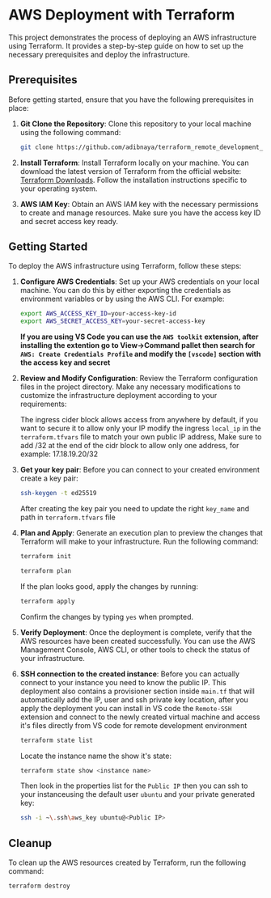 # AWS Deployment with Terraform

This project demonstrates the process of deploying an AWS infrastructure using Terraform. It provides a step-by-step guide on how to set up the necessary prerequisites and deploy the infrastructure.

## Prerequisites

Before getting started, ensure that you have the following prerequisites in place:

1. **Git Clone the Repository**: Clone this repository to your local machine using the following command:

    ```bash
    git clone https://github.com/adibnaya/terraform_remote_development_environment.git
    ```

1. **Install Terraform**: Install Terraform locally on your machine. You can download the latest version of Terraform from the official website: [Terraform Downloads](https://www.terraform.io/downloads.html). Follow the installation instructions specific to your operating system.

1. **AWS IAM Key**: Obtain an AWS IAM key with the necessary permissions to create and manage resources. Make sure you have the access key ID and secret access key ready.

## Getting Started

To deploy the AWS infrastructure using Terraform, follow these steps:

1. **Configure AWS Credentials**: Set up your AWS credentials on your local machine. You can do this by either exporting the credentials as environment variables or by using the AWS CLI. For example:

    ```bash
    export AWS_ACCESS_KEY_ID=your-access-key-id
    export AWS_SECRET_ACCESS_KEY=your-secret-access-key
    ```

    **If you are using VS Code you can use the `AWS toolkit` extension, after installing the extention go to View->Command pallet then search for `AWS: Create Credentials Profile` and modify the `[vscode]` section with the access key and secret**

1. **Review and Modify Configuration**: Review the Terraform configuration files in the project directory. Make any necessary modifications to customize the infrastructure deployment according to your requirements:

    The ingress cider block allows access from anywhere by default, if you want to secure it to allow only your IP modify the ingress `local_ip` in the `terraform.tfvars` file to match your own public IP address, Make sure to add /32 at the end of the cidr block to allow only one address, for example: 17.18.19.20/32

1. **Get your key pair**: Before you can connect to your created environment create a key pair:

    ```bash
    ssh-keygen -t ed25519
    ```

    After creating the key pair you need to update the right `key_name` and path in `terraform.tfvars` file

1. **Plan and Apply**: Generate an execution plan to preview the changes that Terraform will make to your infrastructure. Run the following command:

    ```bash
    terraform init
    ```

    ```bash
    terraform plan
    ```

    If the plan looks good, apply the changes by running:

    ```bash
    terraform apply
    ```

    Confirm the changes by typing `yes` when prompted.

1. **Verify Deployment**: Once the deployment is complete, verify that the AWS resources have been created successfully. You can use the AWS Management Console, AWS CLI, or other tools to check the status of your infrastructure.

1. **SSH connection to the created instance**: Before you can actually connect to your instance you need to know the public IP.
This deployment also contains a provisioner section inside `main.tf` that will automatically add the IP, user and ssh private key location, after you apply the deployment you can install in VS code the `Remote-SSH` extension and connect to the newly created virtual machine and access it's files directly from VS code for remote development environment

    ```bash
    terraform state list
    ```

    Locate the instance name the show it's state:
    ```bash
    terraform state show <instance name>
    ```

    Then look in the properties list for the `Public IP` then you can ssh to your instanceusing the default user `ubuntu` and your private generated key:
    ```bash
    ssh -i ~\.ssh\aws_key ubuntu@<Public IP>
    ```

## Cleanup

To clean up the AWS resources created by Terraform, run the following command:

```bash
terraform destroy
```
